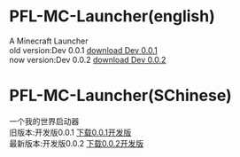 # PFL-MC-Launcher(english)
A Minecraft Launcher  
old version:Dev 0.0.1 <a  href ="https://github.com/ONLYAORGANIZATION/PFL-MC-Launcher/releases/tag/0.0.1">download Dev 0.0.1 </a>  
now version:Dev 0.0.2 <a  href ="https://github.com/ONLYAORGANIZATION/PFL-MC-Launcher/releases/tag/0.0.2">download Dev 0.0.2 </a>
# PFL-MC-Launcher(SChinese)
一个我的世界启动器  
旧版本:开发版0.0.1 <a  href ="https://github.com/ONLYAORGANIZATION/PFL-MC-Launcher/releases/tag/0.0.1">下载0.0.1开发版 </a>  
最新版本:开发版0.0.2 <a  href ="https://github.com/ONLYAORGANIZATION/PFL-MC-Launcher/releases/tag/0.0.2">下载0.0.2开发版 </a>
